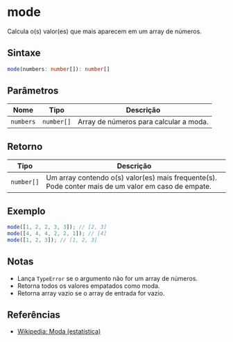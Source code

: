 # mode

Calcula o(s) valor(es) que mais aparecem em um array de números.

## Sintaxe
```typescript
mode(numbers: number[]): number[]
```

## Parâmetros

| Nome      | Tipo        | Descrição                                   |
|-----------|-------------|----------------------------------------------|
| `numbers` | `number[]`  | Array de números para calcular a moda.       |

## Retorno

| Tipo        | Descrição                                                                 |
|-------------|---------------------------------------------------------------------------|
| `number[]`  | Um array contendo o(s) valor(es) mais frequente(s). Pode conter mais de um valor em caso de empate. |

## Exemplo
```typescript
mode([1, 2, 2, 3, 3]); // [2, 3]
mode([4, 4, 4, 2, 2, 1]); // [4]
mode([1, 2, 3]); // [1, 2, 3]
```

## Notas
- Lança `TypeError` se o argumento não for um array de números.
- Retorna todos os valores empatados como moda.
- Retorna array vazio se o array de entrada for vazio.

## Referências
- [Wikipedia: Moda (estatística)](https://pt.wikipedia.org/wiki/Moda_(estat%C3%ADstica))